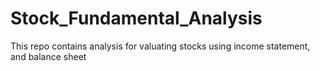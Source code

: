 # Stock_Fundamental_Analysis
This repo contains analysis for valuating stocks using income statement, and balance sheet
